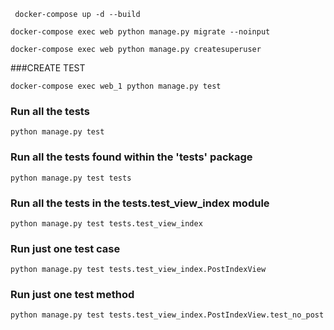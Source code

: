 
```shell
 docker-compose up -d --build
```


```shell
docker-compose exec web python manage.py migrate --noinput

```


```shell
docker-compose exec web python manage.py createsuperuser 

```


###CREATE TEST

```shell
docker-compose exec web_1 python manage.py test

```




### Run all the tests
```shell
python manage.py test 
```

### Run all the tests found within the 'tests' package
```shell
python manage.py test tests
```

### Run all the tests in the tests.test_view_index module
```shell
python manage.py test tests.test_view_index
```

### Run just one test case
```shell
python manage.py test tests.test_view_index.PostIndexView
```


### Run just one test method
```shell
python manage.py test tests.test_view_index.PostIndexView.test_no_post
```

